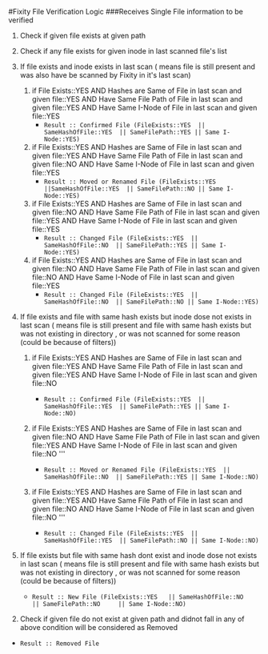 #Fixity File Verification Logic
###Receives Single File information to be verified 

1. Check if given file exists at given path 
 1. Check if any file exists for given inode in last scanned file's list
 2. If file exists and inode exists in last scan ( means file is still present and was also have be scanned by Fixity in it's last scan)
 
    1. if  File Exists::YES  AND Hashes are Same of File in last scan and given file::YES  AND Have Same File Path of File in last scan and given file::YES AND Have Same I-Node of File in last scan and given file::YES
	   *  `Result :: Confirmed File (FileExists::YES  || SameHashOfFile::YES  || SameFilePath::YES || Same I-Node::YES)`
    2. if  File Exists::YES  AND Hashes are Same of File in last scan and given file::YES  AND Have Same File Path of File in last scan and given file::NO AND Have Same I-Node of File in last scan and given file::YES
	   *  `Result :: Moved or Renamed File (FileExists::YES  ||SameHashOfFile::YES  || SameFilePath::NO || Same I-Node::YES)`
    3. if  File Exists::YES  AND Hashes are Same of File in last scan and given file::NO  AND Have Same File Path of File in last scan and given file::YES AND Have Same I-Node of File in last scan and given file::YES
	   *  `Result :: Changed File (FileExists::YES  || SameHashOfFile::NO  || SameFilePath::YES || Same I-Node::YES)`
    4. if  File Exists::YES  AND Hashes are Same of File in last scan and given file::NO  AND Have Same File Path of File in last scan and given file::NO AND Have Same I-Node of File in last scan and given file::YES
	   *  `Result :: Changed File (FileExists::YES  || SameHashOfFile::NO  || SameFilePath::NO || Same I-Node::YES)`
   
 3. If file exists and file with same hash exists but inode dose not exists in last scan ( means file is still present and file with same hash exists but was not existing in directory , or was not scanned for some reason (could be because of filters))  
 
    1. if  File Exists::YES  AND Hashes are Same of File in last scan and given file::YES  AND Have Same File Path of File in last scan and given file::YES AND Have Same I-Node of File in last scan and given file::NO
	   * `Result :: Confirmed File (FileExists::YES  || SameHashOfFile::YES  || SameFilePath::YES || Same I-Node::NO)`
				
    2. if  File Exists::YES  AND Hashes are Same of File in last scan and given file::NO  AND Have Same File Path of File in last scan and given file::YES AND Have Same I-Node of File in last scan and given file::NO  '''
	   * `Result :: Moved or Renamed File (FileExists::YES  || SameHashOfFile::NO  || SameFilePath::YES || Same I-Node::NO)`
				
    3. if  File Exists::YES  AND Hashes are Same of File in last scan and given file::YES  AND Have Same File Path of File in last scan and given file::NO AND Have Same I-Node of File in last scan and given file::NO  '''
	   * `Result :: Changed File (FileExists::YES  || SameHashOfFile::YES  || SameFilePath::NO || Same I-Node::NO)`
				
 4. If file exists but file with same hash dont exist and inode dose not exists in last scan ( means file is still present and file with same hash exists but was not existing in directory , or was not scanned for some reason (could be because of filters))   
	* `Result :: New File (FileExists::YES   || SameHashOfFile::NO    || SameFilePath::NO     || Same I-Node::NO)`
			
2) Check if given file do not exist at given path and didnot fall in any of above condition will be considered  as Removed
 * `Result :: Removed File`
